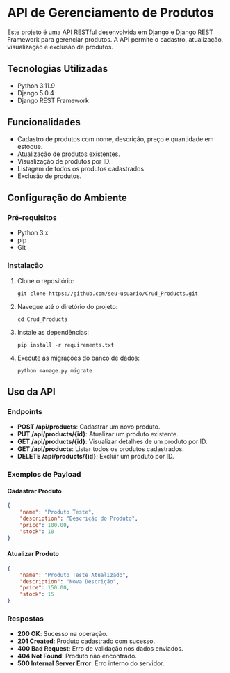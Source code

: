 # API de Gerenciamento de Produtos

Este projeto é uma API RESTful desenvolvida em Django e Django REST Framework para gerenciar produtos. A API permite o cadastro, atualização, visualização e exclusão de produtos.

## Tecnologias Utilizadas

- Python 3.11.9
- Django 5.0.4
- Django REST Framework

## Funcionalidades

- Cadastro de produtos com nome, descrição, preço e quantidade em estoque.
- Atualização de produtos existentes.
- Visualização de produtos por ID.
- Listagem de todos os produtos cadastrados.
- Exclusão de produtos.

## Configuração do Ambiente

### Pré-requisitos

- Python 3.x
- pip
- Git

### Instalação

1. Clone o repositório:
    ```
    git clone https://github.com/seu-usuario/Crud_Products.git
    ```

2. Navegue até o diretório do projeto:
    ```
    cd Crud_Products
    ```

3. Instale as dependências:
    ```
    pip install -r requirements.txt
    ```

4. Execute as migrações do banco de dados:
    ```
    python manage.py migrate
    ```

## Uso da API

### Endpoints

- **POST /api/products**: Cadastrar um novo produto.
- **PUT /api/products/{id}**: Atualizar um produto existente.
- **GET /api/products/{id}**: Visualizar detalhes de um produto por ID.
- **GET /api/products**: Listar todos os produtos cadastrados.
- **DELETE /api/products/{id}**: Excluir um produto por ID.

### Exemplos de Payload

#### Cadastrar Produto

```json
{
    "name": "Produto Teste",
    "description": "Descrição do Produto",
    "price": 100.00,
    "stock": 10
}
```

#### Atualizar Produto

```json
{
    "name": "Produto Teste Atualizado",
    "description": "Nova Descrição",
    "price": 150.00,
    "stock": 15
}
```

### Respostas

- **200 OK**: Sucesso na operação.
- **201 Created**: Produto cadastrado com sucesso.
- **400 Bad Request**: Erro de validação nos dados enviados.
- **404 Not Found**: Produto não encontrado.
- **500 Internal Server Error**: Erro interno do servidor.
